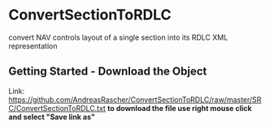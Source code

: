 # ConvertSectionToRDLC
convert NAV controls layout  of a single section into its RDLC XML representation

## Getting Started - Download the Object
Link: https://github.com/AndreasRascher/ConvertSectionToRDLC/raw/master/SRC/ConvertSectionToRDLC.txt
**to download the file use right mouse click and select "Save link as"**
